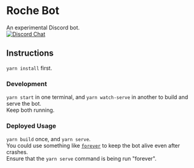 # Roche Bot

An experimental Discord bot.  
[![Discord Chat](https://img.shields.io/discord/237946295824809984?color=%23738ad6&logo=discord&logoColor=white&style=for-the-badge)](https://discord.gg/DY7GN95)

## Instructions

`yarn install` first.

### Development

`yarn start` in one terminal, and `yarn watch-serve` in another to build and serve the bot.  
Keep both running.

### Deployed Usage

`yarn build` once, and `yarn serve`.  
You could use something like [`forever`](https://www.npmjs.com/package/forever) to keep the bot alive even after crashes.  
Ensure that the `yarn serve` command is being run "forever".
